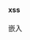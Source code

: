 #### xss

嵌入<script>脚本

将<script> 替换为&lt;script&lt;

#### XSRF

比如可以将购物二维码链接最后的id更换

**预防**
使用post接口 加入验证码等